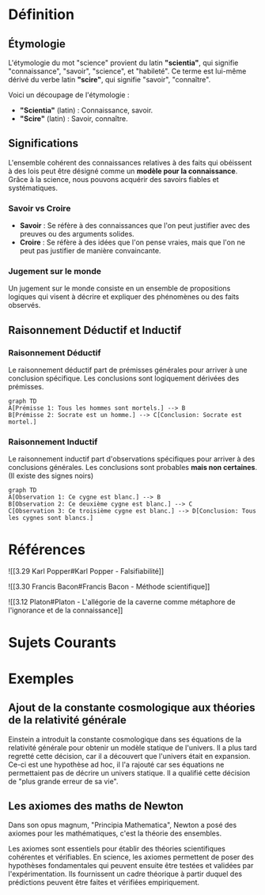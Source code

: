 # Définition

## Étymologie

L'étymologie du mot "science" provient du latin **"scientia"**, qui signifie "connaissance", "savoir", "science", et "habileté". Ce terme est lui-même dérivé du verbe latin **"scire"**, qui signifie "savoir", "connaître".

Voici un découpage de l'étymologie :

- **"Scientia"** (latin) : Connaissance, savoir.
- **"Scire"** (latin) : Savoir, connaître.

## Significations

L'ensemble cohérent des connaissances relatives à des faits qui obéissent à des lois peut être désigné comme un **modèle pour la connaissance**. Grâce à la science, nous pouvons acquérir des savoirs fiables et systématiques.

### Savoir vs Croire

- **Savoir** : Se réfère à des connaissances que l'on peut justifier avec des preuves ou des arguments solides.
- **Croire** : Se réfère à des idées que l'on pense vraies, mais que l'on ne peut pas justifier de manière convaincante.

### Jugement sur le monde

Un jugement sur le monde consiste en un ensemble de propositions logiques qui visent à décrire et expliquer des phénomènes ou des faits observés.

## Raisonnement Déductif et Inductif

### Raisonnement Déductif

Le raisonnement déductif part de prémisses générales pour arriver à une conclusion spécifique. Les conclusions sont logiquement dérivées des prémisses.

```mermaid
graph TD
A[Prémisse 1: Tous les hommes sont mortels.] --> B
B[Prémisse 2: Socrate est un homme.] --> C[Conclusion: Socrate est mortel.]
```

### Raisonnement Inductif

Le raisonnement inductif part d'observations spécifiques pour arriver à des conclusions générales. Les conclusions sont probables **mais non certaines**. (Il existe des signes noirs)

```mermaid
graph TD
A[Observation 1: Ce cygne est blanc.] --> B
B[Observation 2: Ce deuxième cygne est blanc.] --> C
C[Observation 3: Ce troisième cygne est blanc.] --> D[Conclusion: Tous les cygnes sont blancs.]
```

# Références

![[3.29 Karl Popper#Karl Popper - Falsifiabilité]]

![[3.30 Francis Bacon#Francis Bacon - Méthode scientifique]]

![[3.12 Platon#Platon - L'allégorie de la caverne comme métaphore de l'ignorance et de la connaissance]]

# Sujets Courants

# Exemples

## Ajout de la constante cosmologique aux théories de la relativité générale

Einstein a introduit la constante cosmologique dans ses équations de la relativité générale pour obtenir un modèle statique de l'univers. Il a plus tard regretté cette décision, car il a découvert que l'univers était en expansion. Ce-ci est une hypothèse ad hoc, il l'a rajouté car ses équations ne permettaient pas de décrire un univers statique. Il a qualifié cette décision de "plus grande erreur de sa vie".

## Les axiomes des maths de Newton

Dans son opus magnum, "Principia Mathematica", Newton a posé des axiomes pour les mathématiques, c'est la théorie des ensembles.

Les axiomes sont essentiels pour établir des théories scientifiques cohérentes et vérifiables. En science, les axiomes permettent de poser des hypothèses fondamentales qui peuvent ensuite être testées et validées par l'expérimentation. Ils fournissent un cadre théorique à partir duquel des prédictions peuvent être faites et vérifiées empiriquement.
